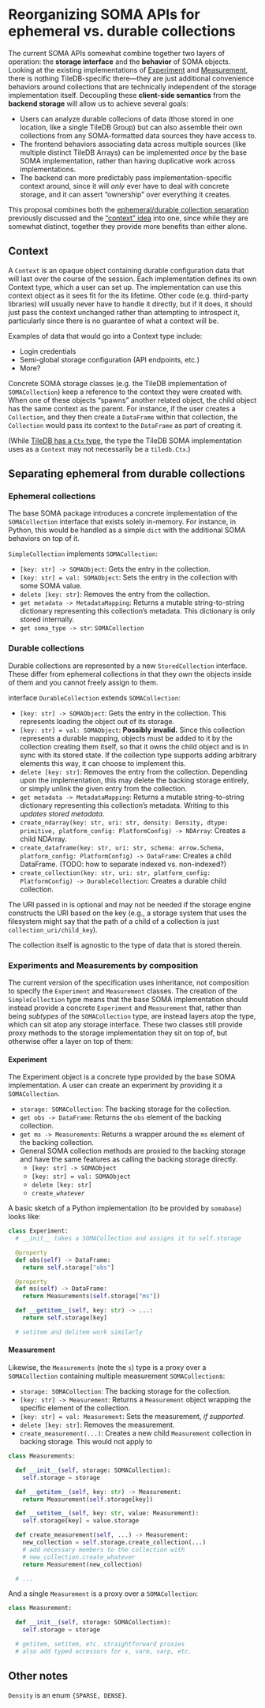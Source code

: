 # Reorganizing SOMA APIs for ephemeral vs. durable collections

The current SOMA APIs somewhat combine together two layers of operation: the **storage interface** and the **behavior** of SOMA objects.
Looking at the existing implementations of [Experiment](https://github.com/single-cell-data/TileDB-SOMA/blob/be365f0bc85ee07398c4ebb64268c1a14ed7ad51/apis/python/src/tiledbsoma/experiment.py) and [Measurement](https://github.com/single-cell-data/TileDB-SOMA/blob/be365f0bc85ee07398c4ebb64268c1a14ed7ad51/apis/python/src/tiledbsoma/measurement.py), there is nothing TileDB-specific there—they are just additional convenience behaviors around collections that are technically independent of the storage implementation itself.
Decoupling these **client-side semantics** from the **backend storage** will allow us to achieve several goals:

  - Users can analyze durable collecions of data (those stored in one location, like a single TileDB Group) but can also assemble their own collections from any SOMA-formatted data sources they have access to.
  - The frontend behaviors associating data across multiple sources (like multiple distinct TileDB Arrays) can be implemented *once* by the base SOMA implementation, rather than having duplicative work across implementations.
  - The backend can more predictably pass implementation-specific context around, since it will *only* ever have to deal with concrete storage, and it can assert “ownership” over everything it creates.

This proposal combines both the [ephemeral/durable collection separation](https://docs.google.com/document/d/1D0VC90_vZtuLqaC4XWA3GO34WVAObYlodQYDLdLqLFY/edit) previously discussed and the [“context” idea](https://github.com/single-cell-data/TileDB-SOMA/issues/322#issuecomment-1276547412) into one, since while they are somewhat distinct, together they provide more benefits than either alone.

## Context

A `Context` is an opaque object containing durable configuration data that will last over the course of the session.
Each implementation defines its own Context type, which a user can set up.
The implementation can use this context object as it sees fit for the its lifetime.
Other code (e.g. third-party libraries) will usually never have to handle it directly, but if it does, it should just pass the context unchanged rather than attempting to introspect it, particularly since there is no guarantee of what a context will be.

Examples of data that would go into a Context type include:

  - Login credentials
  - Semi-global storage configuration (API endpoints, etc.)
  - More?

Concrete SOMA storage classes (e.g. the TileDB implementation of `SOMACollection`) keep a reference to the context they were created with.
When one of these objects “spawns” another related object, the child object has the same context as the parent.
For instance, if the user creates a `Collection`, and they then create a `DataFrame` within that collection, the `Collection` would pass its context to the `DataFrame` as part of creating it.

(While [TileDB has a `Ctx` type](https://tiledb-inc-tiledb.readthedocs-hosted.com/projects/tiledb-py/en/stable/python-api.html#context), the type the TileDB SOMA implementation uses as a `Context` may not necessarily be a `tiledb.Ctx`.)

## Separating ephemeral from durable collections

### Ephemeral collections

The base SOMA package introduces a concrete implementation of the `SOMACollection` interface that exists solely in-memory.
For instance, in Python, this would be handled as a simple `dict` with the additional SOMA behaviors on top of it.

`SimpleCollection` implements `SOMACollection`:

  - `[key: str] -> SOMAObject`: Gets the entry in the collection.
  - `[key: str] = val: SOMAObject`: Sets the entry in the collection with some SOMA value.
  - `delete [key: str]`: Removes the entry from the collection.
  - `get metadata -> MetadataMapping`: Returns a mutable string-to-string dictionary representing this collection’s metadata. This dictionary is only stored internally.
  - `get soma_type -> str`: `SOMACollection`

### Durable collections

Durable collections are represented by a new `StoredCollection` interface.
These differ from ephemeral collections in that they *own* the objects inside of them and you cannot freely assign to them.

interface `DurableCollection` extends `SOMACollection`:

  - `[key: str] -> SOMAObject`: Gets the entry in the collection. This represents loading the object out of its storage.
  - `[key: str] = val: SOMAObject`: **Possibly invalid.** Since this collection represents a durable mapping, objects must be added to it by the collection creating them itself, so that it owns the child object and is in sync with its stored state. If the collection type supports adding arbitrary elements this way, it can choose to implement this.
  - `delete [key: str]`: Removes the entry from the collection. Depending upon the implementation, this may delete the backing storage entirely, or simply unlink the given entry from the collection.
  - `get metadata -> MetadataMapping`: Returns a mutable string-to-string dictionary representing this collection’s metadata. Writing to this *updates stored metadata*.
  - `create_ndarray(key: str, uri: str, density: Density, dtype: primitive, platform_config: PlatformConfig) -> NDArray`: Creates a child NDArray.
  - `create_dataframe(key: str, uri: str, schema: arrow.Schema, platform_config: PlatformConfig) -> DataFrame`: Creates a child DataFrame. (TODO: how to separate indexed vs. non-indexed?)
  - `create_collection(key: str, uri: str, platform_config: PlatformConfig) -> DurableCollection`: Creates a durable child collection.

The URI passed in is optional and may not be needed if the storage engine constructs the URI based on the key (e.g., a storage system that uses the filesystem might say that the path of a child of a collection is just `collection_uri/child_key`).

The collection itself is agnostic to the type of data that is stored therein.

### Experiments and Measurements by composition

The current version of the specification uses inheritance, not composition to specify the `Experiment` and `Measurement` classes.
The creation of the `SimpleCollection` type means that the base SOMA implementation should instead provide a concrete `Experiment` and `Measurement` that, rather than being *subtypes* of the `SOMACollection` type, are instead layers atop the type, which can sit atop any storage interface.
These two classes still provide proxy methods to the storage implementation they sit on top of, but otherwise offer a layer on top of them:

#### Experiment

The Experiment object is a concrete type provided by the base SOMA implementation.
A user can create an experiment by providing it a `SOMACollection`.

  - `storage: SOMACollection`: The backing storage for the collection.
  - `get obs -> DataFrame`: Returns the `obs` element of the backing collection.
  - `get ms -> Measurements`: Returns a wrapper around the `ms` element of the backing collection.
  - General SOMA collection methods are proxied to the backing storage and have the same features as calling the backing storage directly.
    - `[key: str] -> SOMAObject`
    - `[key: str] = val: SOMAObject`
    - `delete [key: str]`
    - <code>create_<i>whatever</i></code>

A basic sketch of a Python implementation (to be provided by `somabase`) looks like:

```python
class Experiment:
  # __init__ takes a SOMACollection and assigns it to self.storage

  @property
  def obs(self) -> DataFrame:
    return self.storage["obs"]

  @property
  def ms(self) -> DataFrame:
    return Measurements(self.storage["ms"])

  def __getitem__(self, key: str) -> ...:
    return self.storage[key]

  # setitem and delitem work similarly
```

#### Measurement

Likewise, the `Measurements` (note the `s`) type is a proxy over a `SOMACollection` containing multiple measurement `SOMACollection`s:

  - `storage: SOMACollection`: The backing storage for the collection.
  - `[key: str] -> Measurement`: Returns a `Measurement` object wrapping the specific element of the collection.
  - `[key: str] = val: Measurement`: Sets the measurement, *if supported*.
  - `delete [key: str]`: Removes the measurement.
  - `create_measurement(...)`: Creates a new child `Measurement` collection in backing storage. This would not apply to

```python
class Measurements:

  def __init__(self, storage: SOMACollection):
    self.storage = storage

  def __getitem__(self, key: str) -> Measurement:
    return Measurement(self.storage[key])

  def __setitem__(self, key: str, value: Measurement):
    self.storage[key] = value.storage

  def create_measurement(self, ...) -> Measurement:
    new_collection = self.storage.create_collection(...)
    # add necessary members to the collection with
    # new_collection.create_whatever
    return Measurement(new_collection)

  # ...
```

And a single `Measurement` is a proxy over a `SOMACollection`:

```python
class Measurement:

  def __init__(self, storage: SOMACollection):
    self.storage = storage

  # getitem, setitem, etc. straightforward proxies
  # also add typed accessors for x, varm, varp, etc.
```

## Other notes

`Density` is an enum `{SPARSE, DENSE}`.
